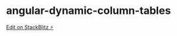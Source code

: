 # angular-dynamic-column-tables

[Edit on StackBlitz ⚡️](https://stackblitz.com/edit/angular-iv3zlf)